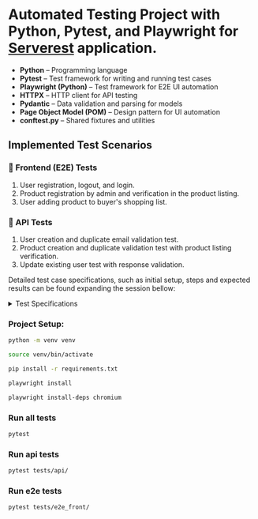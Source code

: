 # Automated Testing Project with Python, Pytest, and Playwright for [Serverest](https://serverest.dev) application.

- **Python** – Programming language
- **Pytest** – Test framework for writing and running test cases
- **Playwright (Python)** – Test framework for E2E UI automation
- **HTTPX** – HTTP client for API testing
- **Pydantic** – Data validation and parsing for models
- **Page Object Model (POM)** – Design pattern for UI automation
- **conftest.py** – Shared fixtures and utilities


## Implemented Test Scenarios

### 🔹 Frontend (E2E) Tests
1. User registration, logout, and login.
2. Product registration by admin and verification in the product listing.
3. User adding product to buyer's shopping list.

### 🔹 API Tests
1. User creation and duplicate email validation test.
2. Product creation and duplicate validation test with product listing verification.
3. Update existing user test with response validation.

Detailed test case specifications, such as initial setup, steps and expected results can be found expanding the session bellow:
<details>
<summary>Test Specifications</summary>

## Frontend (E2E) Tests

### Test Case #1: User registration, logout, and login

| **Test ID**         | `E2E-FRONT-001`                        |
|---------------------|----------------------------------------|
| **Description**     | Validates that a user can register, log out, and log back in successfully. |
| **Initial Setup**   | None                                   |
| **Test Steps**      | 1. Register random user <br/> 2. Check if registered user is in home page <br/> 3. Log out from account <br/> 4. Log in from registered account before <br/> 5. Check if logged user is in home page |
| **Expected Result** | User is redirected to home page after registration and login.               |

---

### Test Case #2: Product registration by admin and verification in the product listing

| **Test ID**         | `E2E-FRONT-002`                              |
|---------------------|----------------------------------------------|
| **Description**     | Admin registers a product and verifies its presence in the product listing, as well as the duplicated error when trying to create it again. |
| **Initial Setup**   | Log into admin account                          |
| **Test Steps**      | 1. Register the product as Admin User <br/> 2. Check if the product is in Product Listing <br/> 3. Try to register same product again <br/> 4. Check error that shows that product already exists|
| **Expected Result** | 1. Product created is listed with correct name and visible to admin <br/> 2. When trying to create product with same name, error is shown on screen             |

---

### Test Case #3: Product registration by admin and addition to buyer's shopping list

| **Test ID**         | `E2E-FRONT-003`                              |
|---------------------|----------------------------------------------|
| **Description**     | Tests product creation by admin and addition by buyer to shopping list. |
| **Initial Setup**   | 1. Log into Admin Account <br/> 2. Register a Random Product <br/> 3. Check if product is registered correctly <br/> 4. Logout from admin account|
| **Test Steps**      | 1. Register and log in as new user <br/> 2. Search product added in Initial Setup <br/> 3. Add it to Shopping List <br/> 4. Assert that product is present in Shopping List|
| **Expected Result** | Product is present in shopping list with quantity = 1               |

---

## API Tests

### Test Case #1: User creation and duplicate email validation test

| **Test ID**         | `API-001`                                  |
|---------------------|---------------------------------------------|
| **Description**     | Tests user creation and error when trying to register an existing email. |
| **Initial Setup**   | None                                        |
| **Test Steps**      | 1. Register an user using the API and assert it is created <br/> 2. Try to register the same user from Step 1 and assert it cannot be done |
| **Expected Result** | 1. User can be succesfully registered <br/> 2. When trying to create user with same information API returns error.                  |

---

### Test Case #2: Product creation and duplicate validation test with product listing verification

| **Test ID**         | `API-002`                                  |
|---------------------|---------------------------------------------|
| **Description**     | Product is created via API and duplicate creation is rejected.              |
| **Initial Setup**   | Admin token generated (conftest fixture)                       |
| **Test Steps**      | 1. Create a product via the API as Admin User, using the Admin Token <br/> 2. Get the Products array using the API <br/> 3. Search and assert the product is present in products array got from API|
| **Expected Result** | Product is succesfully created by the Admin and validated it exists in the products listing             |

---

### Test Case #3: Update existing user test with response validation

| **Test ID**         | `API-003`                                  |
|---------------------|---------------------------------------------|
| **Description**     | Updates a user's details and validates the response.                        |
| **Initial Setup**   | Create a normal user                      |
| **Test Steps**      | 1. Edit an existing user using the API (PUT) and assert the possible responses     |
| **Expected Result** | API returns success and user data is updated and possible error treated.                              |

---
</details>

### Project Setup:
```bash
python -m venv venv

source venv/bin/activate

pip install -r requirements.txt

playwright install

playwright install-deps chromium
```

### Run all tests
```bash
pytest
```

### Run api tests
```bash
pytest tests/api/
```

### Run e2e tests
```bash
pytest tests/e2e_front/
```